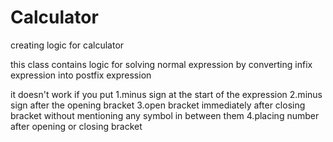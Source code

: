 # Calculator
creating logic for calculator

this class contains logic for solving normal expression by converting infix expression into postfix expression

it doesn't work if you put 
1.minus sign at the start of the expression
2.minus sign after the opening bracket
3.open bracket immediately after closing bracket without mentioning any symbol in between them
4.placing number after opening or closing bracket
